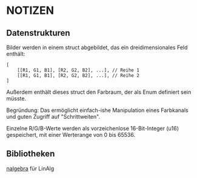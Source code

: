 # NOTIZEN

## Datenstrukturen

Bilder werden in einem struct abgebildet, das ein dreidimensionales Feld enthält:

```pseudocode
[
    [[R1, G1, B1], [R2, G2, B2], ...], // Reihe 1
    [[R1, G1, B1], [R2, G2, B2], ...], // Reihe 2
]
```

Außerdem enthält dieses struct den Farbraum, der als Enum definiert sein müsste.

Begründung: Das ermöglicht einfach-ishe Manipulation eines Farbkanals und guten Zugriff auf "Schrittweiten".

Einzelne R/G/B-Werte werden als vorzeichenlose 16-Bit-Integer (u16) gespeichert, mit einer Werterange von 0 bis 65536.

## Bibliotheken

[nalgebra](https://www.nalgebra.org/docs/user_guide/getting_started) für LinAlg
